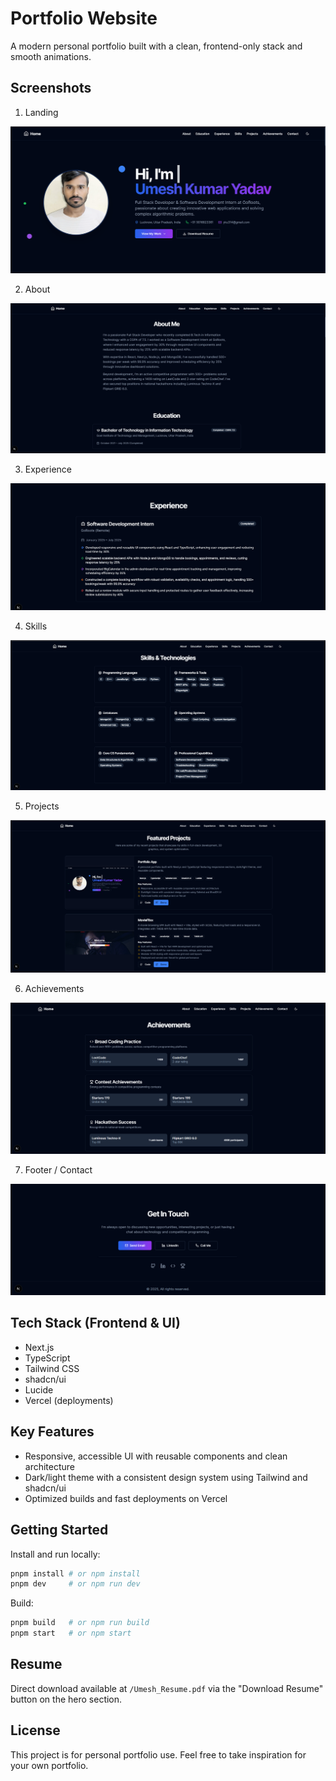 # Portfolio Website

A modern personal portfolio built with a clean, frontend-only stack and smooth animations.

## Screenshots

1. Landing

![Portfolio Landing](/public/images/portfolio-landingpage.png)

2. About

![About](/public/images/pf-about.png)

3. Experience

![Experience](/public/images/pf-exp.png)

4. Skills

![Skills](/public/images/pf-skills.png)

5. Projects

![Projects](/public/images/pf-projects.png)

6. Achievements

![Achievements](/public/images/pf-achivedments.png)

7. Footer / Contact

![Footer](/public/images/pf-footer.png)

## Tech Stack (Frontend & UI)

- Next.js
- TypeScript
- Tailwind CSS
- shadcn/ui
- Lucide
- Vercel (deployments)

## Key Features

- Responsive, accessible UI with reusable components and clean architecture
- Dark/light theme with a consistent design system using Tailwind and shadcn/ui
- Optimized builds and fast deployments on Vercel

## Getting Started

Install and run locally:

```bash
pnpm install # or npm install
pnpm dev     # or npm run dev
```

Build:

```bash
pnpm build   # or npm run build
pnpm start   # or npm start
```

## Resume

Direct download available at `/Umesh_Resume.pdf` via the "Download Resume" button on the hero section.

## License

This project is for personal portfolio use. Feel free to take inspiration for your own portfolio.
